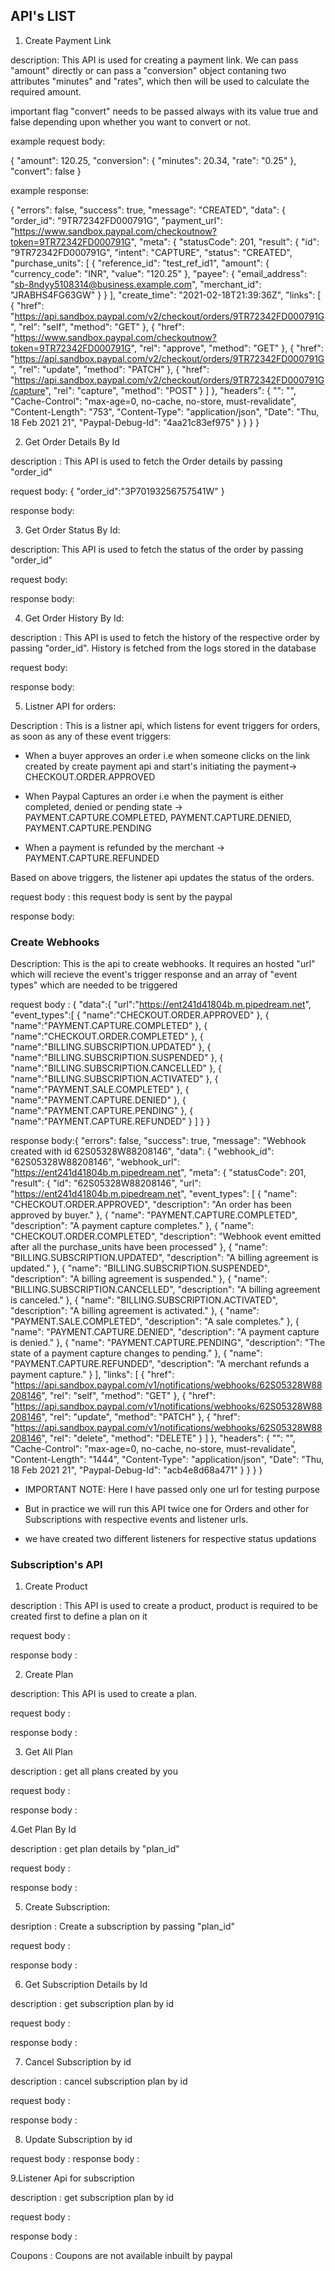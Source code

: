 ## API's LIST

1. Create Payment Link

description: This API is used for creating a payment link. We can pass "amount"
directly or can pass a "conversion" object contaning two attributes "minutes"
and "rates", which then will be used to calculate the required amount.

important flag "convert" needs to be passed always
with its value true and false depending upon whether you want to convert or not.

example request body:

{
    "amount": 120.25,
    "conversion": {
        "minutes": 20.34,
        "rate": "0.25"
    },
    "convert": false
}

example response:

{
    "errors": false,
    "success": true,
    "message": "CREATED",
    "data": {
        "order_id": "9TR72342FD000791G",
        "payment_url": "https://www.sandbox.paypal.com/checkoutnow?token=9TR72342FD000791G",
        "meta": {
            "statusCode": 201,
            "result": {
                "id": "9TR72342FD000791G",
                "intent": "CAPTURE",
                "status": "CREATED",
                "purchase_units": [
                    {
                        "reference_id": "test_ref_id1",
                        "amount": {
                            "currency_code": "INR",
                            "value": "120.25"
                        },
                        "payee": {
                            "email_address": "sb-8ndyy5108314@business.example.com",
                            "merchant_id": "JRABHS4FG63GW"
                        }
                    }
                ],
                "create_time": "2021-02-18T21:39:36Z",
                "links": [
                    {
                        "href": "https://api.sandbox.paypal.com/v2/checkout/orders/9TR72342FD000791G",
                        "rel": "self",
                        "method": "GET"
                    },
                    {
                        "href": "https://www.sandbox.paypal.com/checkoutnow?token=9TR72342FD000791G",
                        "rel": "approve",
                        "method": "GET"
                    },
                    {
                        "href": "https://api.sandbox.paypal.com/v2/checkout/orders/9TR72342FD000791G",
                        "rel": "update",
                        "method": "PATCH"
                    },
                    {
                        "href": "https://api.sandbox.paypal.com/v2/checkout/orders/9TR72342FD000791G/capture",
                        "rel": "capture",
                        "method": "POST"
                    }
                ]
            },
            "headers": {
                "": "",
                "Cache-Control": "max-age=0, no-cache, no-store, must-revalidate",
                "Content-Length": "753",
                "Content-Type": "application/json",
                "Date": "Thu, 18 Feb 2021 21",
                "Paypal-Debug-Id": "4aa21c83ef975"
            }
        }
    }
}


2. Get Order Details By Id

description : This API is used to fetch the Order details by passing "order_id"

request body: 
{
   "order_id":"3P70193256757541W"
}

response body:

3. Get Order Status By Id:

description: This API is used to fetch the status of the order by passing "order_id"

request body:

response body:

4. Get Order History By Id:

description : This API is used to fetch the history of the respective order by passing "order_id". History is fetched from the logs stored in the database

request body:

response body:

5. Listner API for orders:

Description : This is a listner api, which listens for event triggers for orders, as soon as any of these event triggers:

- When a buyer approves an order i.e when someone clicks on the link created by create payment api and start's initiating the payment->
CHECKOUT.ORDER.APPROVED

- When Paypal Captures an order i.e when the payment is either completed, denied or pending state ->
PAYMENT.CAPTURE.COMPLETED,
PAYMENT.CAPTURE.DENIED,
PAYMENT.CAPTURE.PENDING	

- When a payment is refunded by the merchant -> PAYMENT.CAPTURE.REFUNDED

Based on above triggers, the listener api updates the status of the orders.

request body : this request body is sent by the paypal

response body: 

### Create Webhooks

Description: This is the api to create webhooks.
It requires an hosted "url" which will recieve the event's trigger response and an array of "event types" which are needed to be triggered

request body : {
    "data":{
        "url":"https://ent241d41804b.m.pipedream.net",
        "event_types":[
           {
               "name":"CHECKOUT.ORDER.APPROVED"
           },
           {
               "name":"PAYMENT.CAPTURE.COMPLETED"
           },
           {
               "name":"CHECKOUT.ORDER.COMPLETED"
           },
           {
               "name":"BILLING.SUBSCRIPTION.UPDATED"
           },
            {
               "name":"BILLING.SUBSCRIPTION.SUSPENDED"
           },
            {
               "name":"BILLING.SUBSCRIPTION.CANCELLED"
           },
            {
               "name":"BILLING.SUBSCRIPTION.ACTIVATED"
           },
            {
               "name":"PAYMENT.SALE.COMPLETED"
           }, {
               "name":"PAYMENT.CAPTURE.DENIED"
           },
           {
               "name":"PAYMENT.CAPTURE.PENDING"
           },
           {
               "name":"PAYMENT.CAPTURE.REFUNDED"
           }
        ]
    }
}


response body:{
    "errors": false,
    "success": true,
    "message": "Webhook created with id 62S05328W88208146",
    "data": {
        "webhook_id": "62S05328W88208146",
        "webhook_url": "https://ent241d41804b.m.pipedream.net",
        "meta": {
            "statusCode": 201,
            "result": {
                "id": "62S05328W88208146",
                "url": "https://ent241d41804b.m.pipedream.net",
                "event_types": [
                    {
                        "name": "CHECKOUT.ORDER.APPROVED",
                        "description": "An order has been approved by buyer."
                    },
                    {
                        "name": "PAYMENT.CAPTURE.COMPLETED",
                        "description": "A payment capture completes."
                    },
                    {
                        "name": "CHECKOUT.ORDER.COMPLETED",
                        "description": "Webhook event emitted after all the purchase_units have been processed"
                    },
                    {
                        "name": "BILLING.SUBSCRIPTION.UPDATED",
                        "description": "A billing agreement is updated."
                    },
                    {
                        "name": "BILLING.SUBSCRIPTION.SUSPENDED",
                        "description": "A billing agreement is suspended."
                    },
                    {
                        "name": "BILLING.SUBSCRIPTION.CANCELLED",
                        "description": "A billing agreement is canceled."
                    },
                    {
                        "name": "BILLING.SUBSCRIPTION.ACTIVATED",
                        "description": "A billing agreement is activated."
                    },
                    {
                        "name": "PAYMENT.SALE.COMPLETED",
                        "description": "A sale completes."
                    },
                    {
                        "name": "PAYMENT.CAPTURE.DENIED",
                        "description": "A payment capture is denied."
                    },
                    {
                        "name": "PAYMENT.CAPTURE.PENDING",
                        "description": "The state of a payment capture changes to pending."
                    },
                    {
                        "name": "PAYMENT.CAPTURE.REFUNDED",
                        "description": "A merchant refunds a payment capture."
                    }
                ],
                "links": [
                    {
                        "href": "https://api.sandbox.paypal.com/v1/notifications/webhooks/62S05328W88208146",
                        "rel": "self",
                        "method": "GET"
                    },
                    {
                        "href": "https://api.sandbox.paypal.com/v1/notifications/webhooks/62S05328W88208146",
                        "rel": "update",
                        "method": "PATCH"
                    },
                    {
                        "href": "https://api.sandbox.paypal.com/v1/notifications/webhooks/62S05328W88208146",
                        "rel": "delete",
                        "method": "DELETE"
                    }
                ]
            },
            "headers": {
                "": "",
                "Cache-Control": "max-age=0, no-cache, no-store, must-revalidate",
                "Content-Length": "1444",
                "Content-Type": "application/json",
                "Date": "Thu, 18 Feb 2021 21",
                "Paypal-Debug-Id": "acb4e8d68a471"
            }
        }
    }
}

- IMPORTANT NOTE: Here I have passed only one url for testing purpose 

- But in practice we will run this API twice one for Orders and other for Subscriptions with respective events and listener urls.

- we have created two different listeners for respective status updations

### Subscription's API

1. Create Product

description : This API is used to create a product, product is required to be created first to define a
plan on it

request body :

response body :


2. Create Plan

description: This API is used to create a plan.

request body :

response body :

3. Get All Plan

description : get all plans created by you

request body :

response body :

4.Get Plan By Id

description : get plan details by "plan_id"

request body :

response body :

5. Create Subscription:

desription : Create a subscription by passing "plan_id"

request body :

response body :

6. Get Subscription Details by Id

description : get subscription plan by id

request body :

response body :

7. Cancel Subscription by id

description : cancel subscription plan by id

request body :

response body :

8. Update Subscription by id

request body :
response body :

9.Listener Api for subscription

description : get subscription plan by id

request body :

response body :

Coupons : Coupons are not available inbuilt by paypal